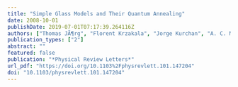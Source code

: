 ```yaml
---
title: "Simple Glass Models and Their Quantum Annealing"
date: 2008-10-01
publishDate: 2019-07-01T07:17:39.264116Z
authors: ["Thomas JÃ¶rg", "Florent Krzakala", "Jorge Kurchan", "A. C. Maggs"]
publication_types: ["2"]
abstract: ""
featured: false
publication: "*Physical Review Letters*"
url_pdf: "https://doi.org/10.1103%2Fphysrevlett.101.147204"
doi: "10.1103/physrevlett.101.147204"
---
```


